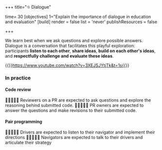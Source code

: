+++
title="⛗ Dialogue"

time= 30
[objectives]
  1="Explain the importance of dialogue in education and evaluation"
[build]
  render = false
  list = 'never'
  publishResources = false

+++

We learn best when we ask questions and explore possible answers. Dialogue is a conversation that facilitates this playful exploration: participants **listen to each other**, **share ideas**, **build on each other's ideas**, and **respectfully challenge and evaluate these ideas**.

{{<youtube>}}https://www.youtube.com/watch?v=3XEJSJYtjTk&t=1s{{</youtube>}}

### In practice

#### Code review

🧑🏿‍🤝‍🧑🏽 Reviewers on a PR are expected to ask questions and explore the reasoning behind submitted code.
🧑🏿‍🤝‍🧑🏽 PR owners are expected to answer the questions and make revisions to their submitted code.

#### Pair programming

🧑🏿‍🤝‍🧑🏽 Drivers are expected to listen to their navigator and implement their directions
🧑🏿‍🤝‍🧑🏽 Navigators are expected to talk to their drivers and articulate their strategy
